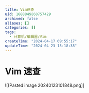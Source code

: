 ```yaml
---
title: Vim速查
uid: 1688849860757429
archived: false
aliases: []
categories: []
tags:
  - 计算机/编辑器/Vim
createTime: "2024-04-17 09:55:17"
updateTime: "2024-04-23 15:18:38"
---
```


# Vim 速查

![[Pasted image 20240123101848.png]]
